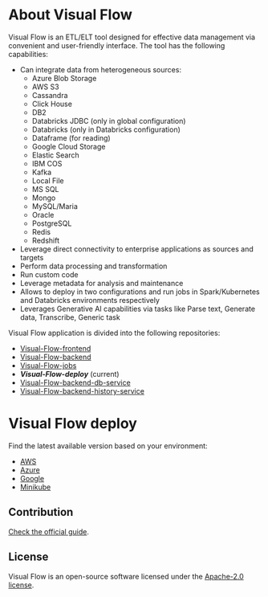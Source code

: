 # About Visual Flow

Visual Flow is an ETL/ELT tool designed for effective data management via convenient and user-friendly interface. The tool has the following capabilities:

- Can integrate data from heterogeneous sources:
  - Azure Blob Storage
  - AWS S3
  - Cassandra
  - Click House
  - DB2
  - Databricks JDBC (only in global configuration)
  - Databricks (only in Databricks configuration)
  - Dataframe (for reading)
  - Google Cloud Storage
  - Elastic Search
  - IBM COS
  - Kafka
  - Local File
  - MS SQL
  - Mongo
  - MySQL/Maria
  - Oracle
  - PostgreSQL
  - Redis
  - Redshift
- Leverage direct connectivity to enterprise applications as sources and targets
- Perform data processing and transformation
- Run custom code
- Leverage metadata for analysis and maintenance
- Allows to deploy in two configurations and run jobs in Spark/Kubernetes and Databricks environments respectively
- Leverages Generative AI capabilities via tasks like Parse text, Generate data, Transcribe, Generic task

Visual Flow application is divided into the following repositories:

- [Visual-Flow-frontend](https://github.com/ibagroup-eu/Visual-Flow-frontend)
- [Visual-Flow-backend](https://github.com/ibagroup-eu/Visual-Flow-backend)
- [Visual-Flow-jobs](https://github.com/ibagroup-eu/Visual-Flow-jobs)
- _**Visual-Flow-deploy**_ (current)
- [Visual-Flow-backend-db-service](https://github.com/ibagroup-eu/Visual-Flow-backend-db-service)
- [Visual-Flow-backend-history-service](https://github.com/ibagroup-eu/Visual-Flow-backend-history-service)

# Visual Flow deploy

Find the latest available version based on your environment:
- [AWS](https://github.com/ibagroup-eu/Visual-Flow-deploy/tree/amazon)
- [Azure](https://github.com/ibagroup-eu/Visual-Flow-deploy/tree/azure)
- [Google](https://github.com/ibagroup-eu/Visual-Flow-deploy/tree/google)
- [Minikube](https://github.com/ibagroup-eu/Visual-Flow-deploy/tree/minikube)

## Contribution

[Check the official guide](https://github.com/ibagroup-eu/Visual-Flow/blob/main/CONTRIBUTING.md).

## License

Visual Flow is an open-source software licensed under the [Apache-2.0 license](./LICENSE).
